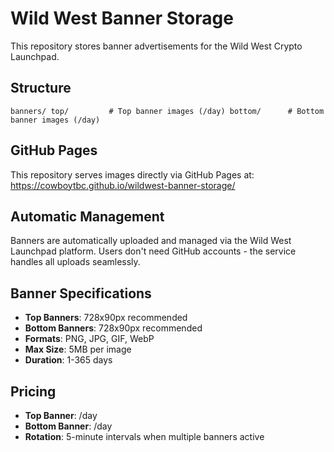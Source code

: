 ﻿# Wild West Banner Storage

This repository stores banner advertisements for the Wild West Crypto Launchpad.

## Structure

`
banners/
 top/         # Top banner images (/day)
 bottom/      # Bottom banner images (/day)
`

## GitHub Pages

This repository serves images directly via GitHub Pages at:
https://cowboytbc.github.io/wildwest-banner-storage/

## Automatic Management

Banners are automatically uploaded and managed via the Wild West Launchpad platform.
Users don't need GitHub accounts - the service handles all uploads seamlessly.

## Banner Specifications

- **Top Banners**: 728x90px recommended
- **Bottom Banners**: 728x90px recommended  
- **Formats**: PNG, JPG, GIF, WebP
- **Max Size**: 5MB per image
- **Duration**: 1-365 days

## Pricing

- **Top Banner**: /day
- **Bottom Banner**: /day
- **Rotation**: 5-minute intervals when multiple banners active
